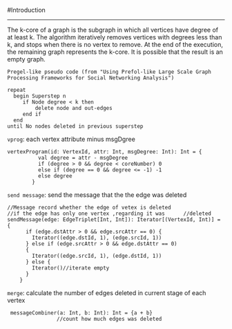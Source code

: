 #Introduction
***
The k-core of a graph is the subgraph in which all vertices have degree of at least k. The algorithm iteratively removes vertices with degrees less than k, and stops when there is no vertex to remove. At the end of the execution, the remaining graph represents the k-core. It is possible that the result is an empty graph.

`Pregel-like pseudo code (from "Using Prefol-like Large Scale Graph Processing Frameworks for Social Networking Analysis")`

	repeat
	  begin Superstep n
	     if Node degree < k then
	         delete node and out-edges
	     end if
	  end
	until No nodes deleted in previous superstep

`vprog`: each vertex attribute minus msgDgree

	vertexProgram(id: VertexId, attr: Int, msgDegree: Int): Int = {
		      val degree = attr - msgDegree
		      if (degree > 0 && degree < coreNumber) 0
		      else if (degree == 0 && degree <= -1) -1
		      else degree
		    }
`send message`:  send the message that the the edge was deleted
	
	//Message record whether the edge of vetex is deleted
    //if the edge has only one vertex ,regarding it was      //deleted
	sendMessage(edge: EdgeTriplet[Int, Int]): Iterator[(VertexId, Int)] = {
	      if (edge.dstAttr > 0 && edge.srcAttr == 0) {
	        Iterator((edge.dstId, 1), (edge.srcId, 1))
	      } else if (edge.srcAttr > 0 && edge.dstAttr == 0) 
	      {
	        Iterator((edge.srcId, 1), (edge.dstId, 1))
	      } else {
	        Iterator()//iterate empty
	      }
	    }
`merge`:  calculate the number of  edges deleted in current stage of each vertex

	 messageCombiner(a: Int, b: Int): Int = {a + b}
	                //count how much edges was deleted


